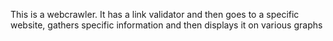 This is a webcrawler. It has a link validator and then goes to a specific website, gathers
specific information and then displays it on various graphs
